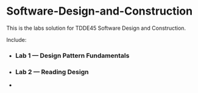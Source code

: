 # Software-Design-and-Construction

This is the labs solution for TDDE45 Software Design and Construction.

Include:

- ### Lab 1 — Design Pattern Fundamentals

- ### Lab 2 — Reading Design

- 
